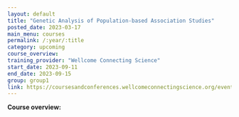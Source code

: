 ```yaml
---
layout: default
title: "Genetic Analysis of Population-based Association Studies"
posted_date: 2023-03-17
main_menu: courses
permalink: /:year/:title
category: upcoming
course_overview: 
training_provider: "Wellcome Connecting Science"
start_date: 2023-09-11
end_date: 2023-09-15
group: group1
link: https://coursesandconferences.wellcomeconnectingscience.org/event/genetic-analysis-of-population-based-association-studies-20230911/
---
```

  
<!-- ### SARS-CoV-2 NGS bioinformatics course 2021 -->

<p align="left"><b >Course overview:</b></p>



